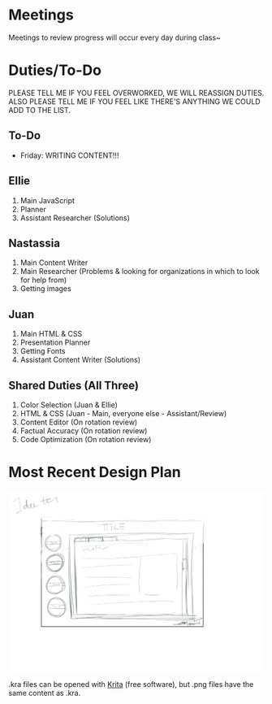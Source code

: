 # Meetings
Meetings to review progress will occur every day during class~

# Duties/To-Do
PLEASE TELL ME IF YOU FEEL OVERWORKED, WE WILL REASSIGN DUTIES.
ALSO PLEASE TELL ME IF YOU FEEL LIKE THERE'S ANYTHING WE COULD ADD TO THE LIST.

## To-Do
* Friday: WRITING CONTENT!!!

## Ellie
1. Main JavaScript
1. Planner
1. Assistant Researcher (Solutions)

## Nastassia
1. Main Content Writer
1. Main Researcher (Problems & looking for organizations in which to look for help from)
1. Getting images

## Juan
1. Main HTML & CSS
1. Presentation Planner
1. Getting Fonts
1. Assistant Content Writer (Solutions)

## Shared Duties (All Three)
1. Color Selection (Juan & Ellie)
1. HTML & CSS (Juan - Main, everyone else - Assistant/Review)
1. Content Editor (On rotation review)
1. Factual Accuracy (On rotation review)
1. Code Optimization (On rotation review)

# Most Recent Design Plan
![IMG](https://raw.githubusercontent.com/ellieya/innolab_proj2_group5/master/concept/design%20idea/Group%20Prototype%201.png)


.kra files can be opened with [Krita](https://krita.org/) (free software), but .png files have the same content as .kra.
